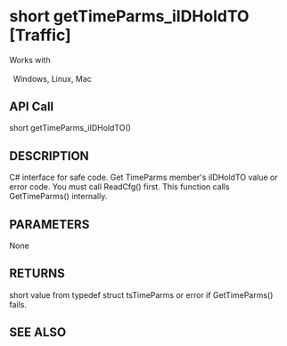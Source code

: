 # short getTimeParms_iIDHoldTO [Traffic]

Works with <p class="s1" style="padding-top: 2pt;padding-left: 5pt;text-indent: 0pt;text-align: left;"><a name="bookmark296">&zwnj;</a>Windows, Linux, Mac</p>

## API Call
short getTimeParms_iIDHoldTO()
## DESCRIPTION
C# interface for safe code. Get TimeParms member&#39;s iIDHoldTO value or error code. You must call ReadCfg() first. This function calls GetTimeParms() internally.

## PARAMETERS
None

## RETURNS
short value from typedef struct tsTimeParms or error if GetTimeParms() fails.

## SEE ALSO

